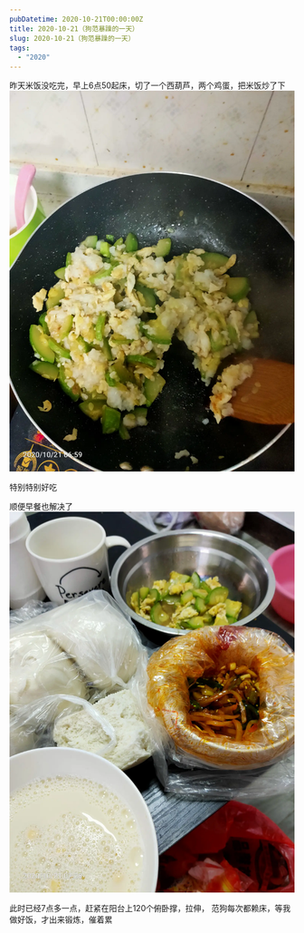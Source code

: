 ```yaml
---
pubDatetime: 2020-10-21T00:00:00Z
title: 2020-10-21（狗范暴躁的一天）
slug: 2020-10-21（狗范暴躁的一天）
tags:
  - "2020"
---
```


昨天米饭没吃完，早上6点50起床，切了一个西葫芦，两个鸡蛋，把米饭炒了下
![](../../img/6904315-7aeddf21cf347cbb.jpg)

特别特别好吃

顺便早餐也解决了
![](../../img/6904315-3f5619f438557795.jpg)

此时已经7点多一点，赶紧在阳台上120个俯卧撑，拉伸，
范狗每次都赖床，等我做好饭，才出来锻炼，催着累
